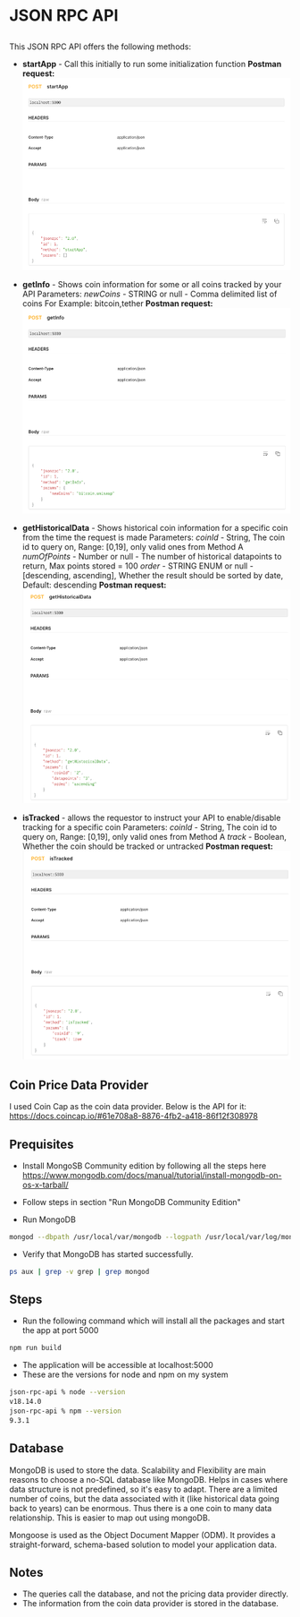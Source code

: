 # JSON RPC API
## 

This JSON RPC API offers the following methods:
- **startApp** - Call this initially to run some initialization function
**Postman request:** 
![Alt text](images/startApp-postman.png)

- **getInfo** - Shows coin information for some or all coins tracked by your API
Parameters: 
*newCoins* - STRING or null - Comma delimited list of coins
For Example: bitcoin,tether
**Postman request:**
![Alt text](images/getInfo-postman.png)

- **getHistoricalData** - Shows historical coin information for a specific coin from the time the request is made
Parameters: 
*coinId* - String, The coin id to query on, Range: [0,19], only valid ones from Method A
*numOfPoints* - Number or null - The number of historical datapoints to return, Max points stored = 100
*order* - STRING ENUM or null - [descending, ascending], Whether the result should be sorted by date, Default: descending
**Postman request:**
![Alt text](images/getHistoricalData-postman.png)

- **isTracked** - allows the requestor to instruct your API to enable/disable tracking for a specific coin
Parameters:
*coinId* - String, The coin id to query on, Range: [0,19], only valid ones from Method A
*track* - Boolean, Whether the coin should be tracked or untracked
**Postman request:**
![Alt text](images/isTracked-postman.png)


## Coin Price Data Provider
I used Coin Cap as the coin data provider. Below is the API for it:
https://docs.coincap.io/#61e708a8-8876-4fb2-a418-86f12f308978

## Prequisites
- Install MongoSB Community edition by following all the steps here
https://www.mongodb.com/docs/manual/tutorial/install-mongodb-on-os-x-tarball/

- Follow steps in section "Run MongoDB Community Edition"
- Run MongoDB
```sh
mongod --dbpath /usr/local/var/mongodb --logpath /usr/local/var/log/mongodb/mongo.log --fork
```
- Verify that MongoDB has started successfully.
```sh
ps aux | grep -v grep | grep mongod
```

## Steps
- Run the following command which will install all the packages and start the app at port 5000
```sh
npm run build
```
- The application will be accessible at localhost:5000
- These are the versions for node and npm on my system
```sh
json-rpc-api % node --version
v18.14.0
json-rpc-api % npm --version
9.3.1
```
## Database
MongoDB is used to store the data. Scalability and Flexibility are main reasons to choose a no-SQL database like MongoDB. Helps in cases where data structure is not predefined, so it's easy to adapt. There are a limited number of coins, but the data associated with it (like historical data going back to years) can be enormous. Thus there is a one coin to many data relationship. This is easier to map out using mongoDB.

Mongoose is used as the Object Document Mapper (ODM). It provides a straight-forward, schema-based solution to model your application data. 

## Notes
- The queries call the database, and not the pricing data provider directly.
- The information from the coin data provider is stored in the database.
